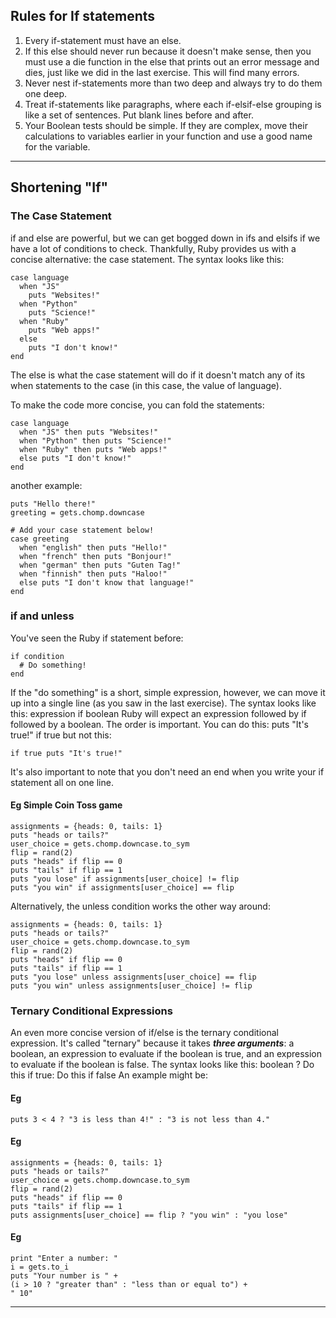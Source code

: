 ## <a name='RulesforIfstatements'></a>Rules for If statements

1. Every if-statement must have an else. 
2. If this else should never run because it doesn't make sense, then you must use a die function in the else that prints out an error message and dies, just like we did in the last exercise. This will find many errors.
3. Never nest if-statements more than two deep and always try to do them one deep.
4. Treat if-statements like paragraphs, where each if-elsif-else grouping is like a set of sentences. Put blank lines before and after.
5. Your Boolean tests should be simple. If they are complex, move their calculations to variables earlier in your function and use a good name for the variable.
----

## <a name='ShorteningIf'></a>Shortening "If"
### <a name='TheCaseStatement'></a>The Case Statement

if and else are powerful, but we can get bogged down in ifs and elsifs if we have a lot of conditions to check. Thankfully, Ruby provides us with a concise alternative: the case statement. The syntax looks like this:

```
case language
  when "JS"
    puts "Websites!"
  when "Python"
    puts "Science!"
  when "Ruby"
    puts "Web apps!"
  else
    puts "I don't know!"
end
```
The else is what the case statement will do if it doesn't match any of its when statements to the case (in this case, the value of language).

To make the code more concise, you can fold the statements:

```
case language
  when "JS" then puts "Websites!"
  when "Python" then puts "Science!"
  when "Ruby" then puts "Web apps!"
  else puts "I don't know!"
end
```
another example:
```
puts "Hello there!"
greeting = gets.chomp.downcase

# Add your case statement below!
case greeting 
  when "english" then puts "Hello!"
  when "french" then puts "Bonjour!"
  when "german" then puts "Guten Tag!"
  when "finnish" then puts "Haloo!"
  else puts "I don't know that language!"
end
```
### <a name='ifandunless'></a>if and unless 
You've seen the Ruby if statement before:
```
if condition
  # Do something!
end
```
If the "do something" is a short, simple expression, however, we can move it up into a single line (as you saw in the last exercise). The syntax looks like this:
expression if boolean
Ruby will expect an expression followed by if followed by a boolean. The order is important. You can do this:
puts "It's true!" if true
but not this:
```
if true puts "It's true!"
```

It's also important to note that you don't need an end when you write your if statement all on one line.

#### <a name='EgSimpleCoinTossgame'></a>Eg Simple Coin Toss game

```
assignments = {heads: 0, tails: 1}
puts "heads or tails?"
user_choice = gets.chomp.downcase.to_sym
flip = rand(2)
puts "heads" if flip == 0 
puts "tails" if flip == 1
puts "you lose" if assignments[user_choice] != flip
puts "you win" if assignments[user_choice] == flip
```
Alternatively, the unless condition works the other way around:

```
assignments = {heads: 0, tails: 1}
puts "heads or tails?"
user_choice = gets.chomp.downcase.to_sym
flip = rand(2)
puts "heads" if flip == 0 
puts "tails" if flip == 1
puts "you lose" unless assignments[user_choice] == flip
puts "you win" unless assignments[user_choice] != flip
```
### <a name='TernaryConditionalExpressions'></a>Ternary Conditional Expressions

An even more concise version of if/else is the ternary conditional expression. It's called "ternary" because it takes ***three arguments***: a boolean, an expression to evaluate if the boolean is true, and an expression to evaluate if the boolean is false.
The syntax looks like this:
boolean ? Do this if true: Do this if false
An example might be:

#### <a name='Eg-1'></a>Eg
```
puts 3 < 4 ? "3 is less than 4!" : "3 is not less than 4."
```
#### <a name='Eg-1'></a>Eg

```
assignments = {heads: 0, tails: 1}
puts "heads or tails?"
user_choice = gets.chomp.downcase.to_sym
flip = rand(2)
puts "heads" if flip == 0 
puts "tails" if flip == 1
puts assignments[user_choice] == flip ? "you win" : "you lose"
```
#### <a name='Eg-1'></a>Eg
```
print "Enter a number: "
i = gets.to_i
puts "Your number is " +
(i > 10 ? "greater than" : "less than or equal to") +
" 10"
```
---

